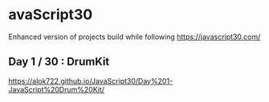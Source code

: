 # avaScript30
Enhanced version of projects build while following https://javascript30.com/

## Day 1 / 30 : DrumKit
https://alok722.github.io/JavaScript30/Day%201-JavaScript%20Drum%20Kit/
